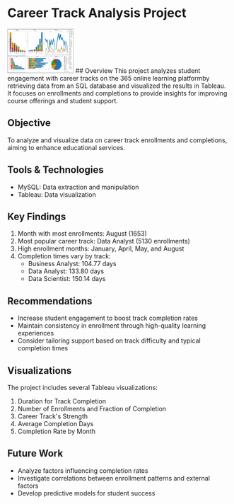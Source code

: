# Career Track Analysis Project
<img src="CareerAnalysis.png" alt="Your Logo" height="100" width="150" />  
## Overview
This project analyzes student engagement with career tracks on the 365 online learning platformby retrieving data from an SQL database and visualized the results in Tableau. It focuses on enrollments and completions to provide insights for improving course offerings and student support.

## Objective
To analyze and visualize data on career track enrollments and completions, aiming to enhance educational services.

## Tools & Technologies
- MySQL: Data extraction and manipulation
- Tableau: Data visualization

## Key Findings
1. Month with most enrollments: August (1653)
2. Most popular career track: Data Analyst (5130 enrollments)
3. High enrollment months: January, April, May, and August
4. Completion times vary by track:
   - Business Analyst: 104.77 days
   - Data Analyst: 133.80 days
   - Data Scientist: 150.14 days

## Recommendations
- Increase student engagement to boost track completion rates
- Maintain consistency in enrollment through high-quality learning experiences
- Consider tailoring support based on track difficulty and typical completion times

## Visualizations
The project includes several Tableau visualizations:
1. Duration for Track Completion
2. Number of Enrollments and Fraction of Completion
3. Career Track's Strength
4. Average Completion Days
5. Completion Rate by Month

## Future Work
- Analyze factors influencing completion rates
- Investigate correlations between enrollment patterns and external factors
- Develop predictive models for student success
